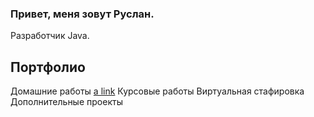 ### Привет, меня зовут Руслан.
Разработчик Java.
## Портфолио
Домашние работы [a link](https://github.com/rusandal/repo/blob/branch/other_file.md)
Курсовые работы
Виртуальная стафировка
Дополнительные проекты

<!--
**rusandal/rusandal** is a ✨ _special_ ✨ repository because its `README.md` (this file) appears on your GitHub profile.

Here are some ideas to get you started:

- 🔭 I’m currently working on ...
- 🌱 I’m currently learning ...
- 👯 I’m looking to collaborate on ...
- 🤔 I’m looking for help with ...
- 💬 Ask me about ...
- 📫 How to reach me: ...
- 😄 Pronouns: ...
- ⚡ Fun fact: ...
-->
